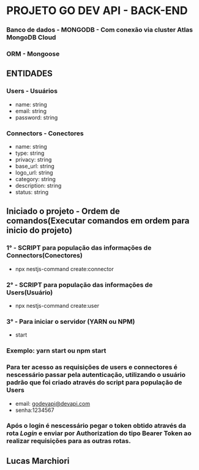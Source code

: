 # PROJETO GO DEV API - BACK-END
### Banco de dados - MONGODB - Com conexão via cluster Atlas MongoDB Cloud
### ORM - Mongoose

## ENTIDADES
### Users - Usuários
- name: string
- email: string
- password: string

### Connectors - Conectores
- name: string
- type: string
- privacy: string
- base_url: string
- logo_url: string
- category: string
- description: string
- status: string

## Iniciado o projeto - Ordem de comandos(Executar comandos em ordem para inicio do projeto)

### 1° - SCRIPT para população das informações de Connectors(Conectores)
- npx nestjs-command create:connector

### 2° - SCRIPT para população das informações de Users(Usuário)
- npx nestjs-command create:user

### 3° - Para iniciar o servidor (YARN ou NPM)
- start
### Exemplo: yarn start ou npm start 

### Para ter acesso as requisições de users e connectores é nescessário passar pela autenticação, utilizando o usuário padrão que foi criado através do script para população de Users
- email: godevapi@devapi.com
- senha:1234567

### Após o login é nescessário pegar o token obtido através da rota *Login* e enviar por Authorization do tipo Bearer Token ao realizar requisições para as outras rotas.


## Lucas Marchiori
